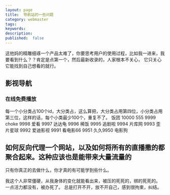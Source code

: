 ```yaml
---
layout: page
title:  导航站的一些问题
category: webmaster
tags:
keywords:
description:
published:  false
---
```


这他妈的精雕细琢一个产品太难了，你要思考用户的使用过程，比如我一进来，我要看到什么？？肯定是点第一个，然后最新收录的，人家根本不关心，
它只关心它能找到自己想看的就行。



## 影视导航
### 在线免费播放
每一个小分类占100个id，大分类占，这么算把，大分类占用第四位，小分类占用第三位，这样的话，每个小类最少100个，重复不了。
饭团 10000
555 9999
choke 9998
爱看 9997
达达龟 9996
稀饭 9995
追剧啦 9994
片库网 9993
歪片星球  9992
爱迪影视 9991
看电影66  9951
久久9950
电影狗


## 如何反向代理一个网站，以及如何将所有的直播撒的都聚合起来。这种应该也是能带来大量流量的
只有你真正的去做什么，你才真的有可能学到些什么。

我这个人非常僵硬，从我身体的变化就能看出来，被压的死死的，绑的死死的。  
一点活力都没有，被办死了。  总是打开不开，放不开自己，感到很拘束，纠结。  








